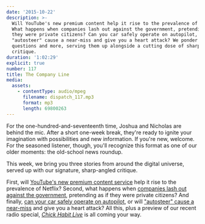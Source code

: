 ```yaml
---
date: '2015-10-22'
description: >-
  Will YouTube's new premium content help it rise to the prevalence of Netflix?
  What happens when companies lash out against the government, pretending as if
  they were private citizens? Can you car safely operate on autopilot, or will
  "autosteer" cause a near-miss and give you a heart attack? We ponder these
  questions and more, serving them up alongside a cutting dose of sharp-angled
  critique.
duration: '1:02:29'
explicit: true
number: 117
title: The Company Line
media:
  assets:
    - contentType: audio/mpeg
      filename: dispatch_117.mp3
      format: mp3
      length: 69800263
---
```

For the one-hundred-and-seventeenth time, Joshua and Nicholas are behind the mic. After a short one-week break, they're ready to ignite your imagination with possibilities and new information. If you're new, welcome. For the seasoned listener, though, you'll recognize this format as one of our older moments: the old-school news roundup.

This week, we bring you three stories from around the digital universe, served up with our signature, sharp-angled critique.

First, will [YouTube's new premium content service](http://www.bbc.com/news/technology-34596219) help it rise to the prevalence of Netflix? Second, what happens when [companies lash out against the government](http://www.theverge.com/2015/10/22/9591596/airbnb-san-francisco-ad-campaign-proposition-f), pretending as if they were private citizens? And finally, [can your car safely operate on autopilot](http://www.nhtsa.gov/staticfiles/rulemaking/pdf/Automated_Vehicles_Policy.pdf), or will ["autosteer" cause a near-miss](http://arstechnica.com/cars/2015/10/some-tesla-owners-are-too-trusting-of-autopilot) and give you a heart attack? All this, plus a preview of our recent radio special, *[Chick Habit Live](http://nicholaswyoung.com/programs/chick-habit/14)* is all coming your way.
